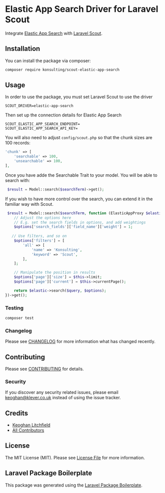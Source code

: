 # Elastic App Search Driver for Laravel Scout

Integrate [Elastic App Search](https://www.elastic.co/enterprise-search) with [Laravel Scout](https://laravel.com/docs/8.x/scout).

## Installation

You can install the package via composer:

```bash
composer require konsulting/scout-elastic-app-search
```

## Usage

In order to use the package, you must set Laravel Scout to use the driver
``` dotenv
SCOUT_DRIVER=elastic-app-search
```

Then set up the connection details for Elastic App Search

``` dotenv
SCOUT_ELASTIC_APP_SEARCH_ENDPOINT=
SCOUT_ELASTIC_APP_SEARCH_API_KEY=
```

You will also need to adjust `config/scout.php` so that the chunk sizes are 100 records:

``` php
'chunk' => [
    'searchable' => 100,
    'unsearchable' => 100,
],
```

Once you have adde the Searchable Trait to your model. You will be able to search with:
``` php 
 $result = Model::search($searchTerm)->get();
```

If you wish to have more control over the search, you can extend it in the familiar way with Scout.

``` php
 $result = Model::search($searchTerm, function (ElasticAppProxy $elastic, $query, $options) {
    // Adjust the options here
    // E.g. set the search fields in options, and add weightings
    $options['search_fields']['field_name']['weight'] = 1;
   
   // Use filters, and so on
    $options['filters'] = [
        'all' => [
            'name' => 'Konsulting',
            'keyword' => 'Scout',
        ],
    ];

    // Manipulate the position in results
    $options['page']['size'] = $this->limit;
    $options['page']['current'] = $this->currentPage();

    return $elastic->search($query, $options);
})->get();
```

### Testing

``` bash
composer test
```

### Changelog

Please see [CHANGELOG](CHANGELOG.md) for more information what has changed recently.

## Contributing

Please see [CONTRIBUTING](CONTRIBUTING.md) for details.

### Security

If you discover any security related issues, please email keoghan@klever.co.uk instead of using the issue tracker.

## Credits

- [Keoghan Litchfield](https://github.com/konsulting)
- [All Contributors](../../contributors)

## License

The MIT License (MIT). Please see [License File](LICENSE.md) for more information.

## Laravel Package Boilerplate

This package was generated using the [Laravel Package Boilerplate](https://laravelpackageboilerplate.com).
